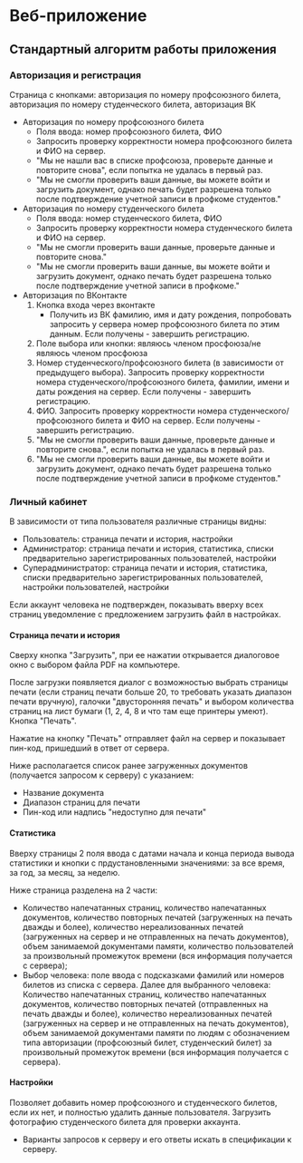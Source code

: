 # Веб-приложение
## Стандартный алгоритм работы приложения
### Авторизация и регистрация
Страница с кнопками: авторизация по номеру профсоюзного билета, авторизация по номеру студенческого билета, авторизация ВК
* Авторизация по номеру профсоюзного билета
    * Поля ввода: номер профсоюзного билета, ФИО
    * Запросить проверку корректности номера профсоюзного билета и ФИО на сервер.
    * "Мы не нашли вас в списке профсоюза, проверьте данные и повторите снова", если попытка не удалась в первый раз.
    * "Мы не смогли проверить ваши данные, вы можете войти и загрузить документ, однако печать будет разрешена только после подтверждение учетной записи в профкоме студентов."
* Авторизация по номеру студенческого билета
    * Поля ввода: номер студенческого билета, ФИО
    * Запросить проверку корректности номера студенческого билета и ФИО на сервер.
    * "Мы не смогли проверить ваши данные, проверьте данные и повторите снова."
    * "Мы не смогли проверить ваши данные, вы можете войти и загрузить документ, однако печать будет разрешена только после подтверждение учетной записи в профкоме."
* Авторизация по ВКонтакте 
    1. Кнопка входа через вконтакте
        * Получить из ВК фамилию, имя и дату рождения, попробовать запросить у сервера номер профсоюзного билета по этим данным. Если получены - завершить регистрацию.
    2. Поле выбора или кнопки: являюсь членом просфоюза/не являюсь членом просфоюза
    3. Номер студенческого/профсоюзного билета (в зависимости от предыдущего выбора). Запросить проверку корректности номера студенческого/профсоюзного билета, фамилии, имени и даты рождения на сервер. Если получены - завершить регистрацию.
    4. ФИО. Запросить проверку корректности номера студенческого/профсоюзного билета и ФИО на сервер. Если получены - завершить регистрацию.
    5. "Мы не смогли проверить ваши данные, проверьте данные и повторите снова.", если попытка не удалась в первый раз.
    6. "Мы не смогли проверить ваши данные, вы можете войти и загрузить документ, однако печать будет разрешена только после подтверждение учетной записи в профкоме студентов."


### Личный кабинет
В зависимости от типа пользователя различные страницы видны:
* Пользователь: страница печати и история, настройки
* Администратор: страница печати и история, статистика, списки предварительно зарегистрированных пользователей, настройки
* Суперадминистратор: страница печати и история, статистика, списки предварительно зарегистрированных пользователей, настройки пользователей, настройки

Если аккаунт человека не подтвержден, показывать вверху всех страниц уведомление с предложением загрузить файл в настройках.


#### Страница печати и история
Сверху кнопка "Загрузить", при ее нажатии открывается диалоговое окно с выбором файла PDF на компьютере. 

После загрузки появляется диалог с возможностью выбрать страницы печати (если страниц печати больше 20, то требовать указать диапазон печати вручную), галочки "двусторонняя печать" и выбором количества страниц на лист бумаги (1, 2, 4, 8 и что там еще принтеры умеют). Кнопка "Печать". 

Нажатие на кнопку "Печать" отправляет файл на сервер и показывает пин-код, пришедший в ответ от сервера.

Ниже располагается список ранее загруженных документов (получается запросом к серверу) с указанием:
* Название документа
* Диапазон страниц для печати 
* Пин-код или надпись "недоступно для печати"


#### Статистика
Вверху страницы 2 поля ввода с датами начала и конца периода вывода статистики 
и кнопки с прдустановленными значениями: за все время, за год, за месяц, за 
неделю. 

Ниже страница разделена на 2 части: 
* Количество напечатанных страниц, количество напечатанных документов,  количество повторных печатей (загруженных на печать дважды и более),  количество нереализованных печатей (загруженных на сервер и не отправленных на  печать документов), объем занимаемой документами памяти, количество  пользователей за произвольный промежуток времени (вся информация получается с сервера); 
* Выбор человека: поле ввода с подсказками фамилий или номеров билетов из  списка с сервера. Далее для выбранного человека: Количество напечатанных  страниц, количество напечатанных документов,   количество повторных печатей  (отправленных на печать дважды и более), количество нереализованных печатей  (загруженных на сервер и не отправленных на печать документов), объем  занимаемой документами памяти по людям с обозначением типа авторизации  (профсоюзный билет, студенческий билет) за произвольный промежуток времени (вся информация получается с сервера). 


<!-- #### Списки предварительно зарегистрированных пользователей 
Отображает список пользователей, которым разрешен вход без дополнительной проверки. 

Позволяет добавлять пользователя кнопкой "Добавить", выгрузить пользователей или загрузить их из файла CSV.  -->


<!-- #### Настройки пользователей -->


#### Настройки
Позволяет добавить номер профсоюзного и студенческого билетов, если их нет, и полностью удалить данные пользователя. Загрузить фотографию студенческого билета для проверки аккаунта.


* Варианты запросов к серверу и его ответы искать в спецификации к серверу.
